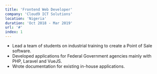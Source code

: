 ```yaml
---
title: 'Frontend Web Developer'
company: 'Cloud9 ICT Solutions'
location: 'Nigeria'
duration: 'Oct 2018 - Mar 2019'
url: '#'
index: 1
---
```


- Lead a team of students on industrial training to create a Point of Sale software.
- Developed applications for Federal Government agencies mainly with PHP, Laravel and VueJS.
- Wrote documentation for existing in-house applications.
